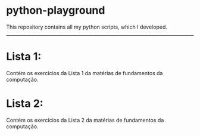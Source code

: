 # python-playground

This repository contains all my python scripts, which I developed.

---

# Lista 1: 

Contém os exercícios da Lista 1 da matérias de fundamentos da computação.


# Lista 2: 

Contém os exercícios da Lista 2 da matérias de fundamentos da computação.
